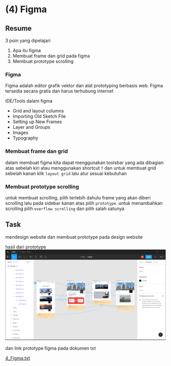 # (4) Figma

## Resume

3 poin yang dipelajari
1. Apa itu figma
2. Membuat frame dan grid pada figma
3. Membuat prototype scrolling

### Figma 

Figma adalah editor grafik vektor dan alat prototyping berbasis web. Figma tersedia secara gratis dan harus terhubung internet

IDE/Tools dalam figma
- Grid and layout columns
- Importing Old Sketch File
- Setting up New Frames
- Layer and Groups
- Images
- Typography

### Membuat frame dan grid
dalam membuat figma kita dapat menggunakan toolsbar yang ada dibagian atas sebelah kiri atau menggunakan shortcut `f` 
dan untuk membuat grid sebelah kanan klik `layout grid` lalu atur sesuai kebutuhan

### Membuat prototype scrolling

untuk membuat scrolling, pilih terlebih dahulu frame yang akan diberi scrolling lalu pada sidebar kanan atas pilih `prototype`. untuk menambahkan scrolling pilih `overflow scrolling` dan pilih salah satunya

## Task 
mendesign website dan membuat prototype pada design website

hasil dari prototype
![prototype](./Screenshots/hasil-prototype.png)

dan link prototype figma pada dokumen txt

[4_Figma.txt](./Praktikum/4_Figma.txt)
